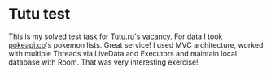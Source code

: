 # Tutu test

This is my solved test task for [Tutu.ru's vacancy](https://github.com/tutu-ru-mobile/internship_test). For data I took [pokeapi.co](https://pokeapi.co)'s pokemon lists. Great service!
I used MVC architecture, worked with multiple Threads via LiveData and Executors and maintain local database with Room.
That was very interesting exercise!